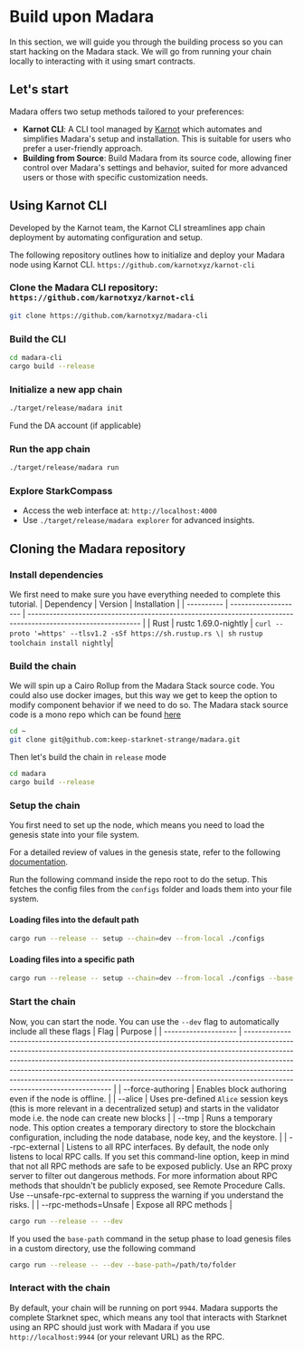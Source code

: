 # Build upon Madara

In this section, we will guide you through the building process so you can
start hacking on the Madara stack. We will go from running your chain locally
to interacting with it using smart contracts.

## Let's start

Madara offers two setup methods tailored to your preferences:

- **Karnot CLI**: A CLI tool managed by [Karnot](https://karnot.xyz) which
  automates and simplifies Madara's setup and installation. This is suitable for
  users who prefer a user-friendly approach.
- **Building from Source**: Build Madara from its source code, allowing finer
  control over Madara's settings and behavior, suited for more advanced users
  or those with specific customization needs.

## Using Karnot CLI

Developed by the Karnot team, the Karnot CLI streamlines app chain deployment
by automating configuration and setup.

The following repository outlines how to initialize and deploy your Madara
node using Karnot CLI.
`https://github.com/karnotxyz/karnot-cli`

### Clone the Madara CLI repository: `https://github.com/karnotxyz/karnot-cli`

```bash
git clone https://github.com/karnotxyz/madara-cli
```

### Build the CLI

```bash
cd madara-cli
cargo build --release
```

### Initialize a new app chain

```bash
./target/release/madara init
```

Fund the DA account (if applicable)

### Run the app chain

```bash
./target/release/madara run
```

### Explore StarkCompass

- Access the web interface at: `http://localhost:4000`
- Use `./target/release/madara explorer` for advanced insights.

## Cloning the Madara repository

<!-- markdownlint-disable MD013 -->

### Install dependencies

We first need to make sure you have everything needed to complete this tutorial.
| Dependency | Version | Installation |
| ---------- | -------------------- | ------------------------------------------------------------------------------------------------------------- |
| Rust | rustc 1.69.0-nightly | `curl --proto '=https' --tlsv1.2 -sSf https://sh.rustup.rs \| sh` `rustup toolchain install nightly`|

<!-- markdownlint-enable MD013 -->

### Build the chain

We will spin up a Cairo Rollup from the Madara Stack source code. You could also
use docker images, but this way we get to keep the option to modify component
behavior if we need to do so. The Madara stack source code is a mono repo
which can be found [here](https://github.com/keep-starknet-strange/madara)

```bash
cd ~
git clone git@github.com:keep-starknet-strange/madara.git
```

Then let's build the chain in `release` mode

```bash
cd madara
cargo build --release
```

### Setup the chain

You first need to set up the node, which means you need
to load the genesis state into your file system.

<!-- markdownlint-disable MD013 -->

For a detailed review of values in the genesis state, refer to the following [documentation](https://github.com/keep-starknet-strange/madara/blob/8c498ea363bfa995ac28154c449266f61a4679cc/docs/genesis.md#L4A%20little).

<!-- markdownlint-enable MD013 -->

Run the following command inside the repo root to do the setup.
This fetches the config files from the `configs` folder and loads them into
your file system.

<!-- markdownlint-disable MD013 -->

#### Loading files into the default path

```bash
cargo run --release -- setup --chain=dev --from-local ./configs
```

#### Loading files into a specific path

```bash
cargo run --release -- setup --chain=dev --from-local ./configs --base-path=/path/to/folder
```

### Start the chain

Now, you can start the node. You can use the `--dev` flag to automatically include all these flags
| Flag | Purpose |
| -------------------- | ----------------------------------------------------------------------------------------------------------------------------------------------------------------------------------------------------------------------------------------------------------------------------------------------------------------------------------------------------------------------------------------------------------------------------------------------- |
| --force-authoring | Enables block authoring even if the node is offline. |
| --alice | Uses pre-defined `Alice` session keys (this is more relevant in a decentralized setup) and starts in the validator mode i.e. the node can create new blocks |
| --tmp | Runs a temporary node. This option creates a temporary directory to store the blockchain configuration, including the node database, node key, and the keystore. |
| --rpc-external | Listens to all RPC interfaces. By default, the node only listens to local RPC calls. If you set this command-line option, keep in mind that not all RPC methods are safe to be exposed publicly. Use an RPC proxy server to filter out dangerous methods. For more information about RPC methods that shouldn't be publicly exposed, see Remote Procedure Calls. Use --unsafe-rpc-external to suppress the warning if you understand the risks. |
| --rpc-methods=Unsafe | Expose all RPC methods |

```bash
cargo run --release -- --dev
```

If you used the `base-path` command in the setup phase to load genesis files in a custom directory, use the following command

```bash
cargo run --release -- --dev --base-path=/path/to/folder
```

<!-- markdownlint-enable MD013 -->

### Interact with the chain

By default, your chain will be running on port `9944`. Madara supports the
complete Starknet spec, which means any tool that interacts with Starknet using
an RPC should just work with Madara if you use `http://localhost:9944`
(or your relevant URL) as the RPC.
